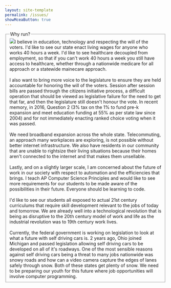 ```yaml
---
layout: site-template
permalink: /issues/
showMceaButton: true
---
```


<div class="issues_page">
    <div class="nrlb_content_wr">
        <p></p>
        <fieldset class="nrlb_fs_01">
            <legend>Why run?</legend>
            <span><img class="nofloat660 w250" src="/assets/images/nrlb_portrait_2.jpg">I believe in education, technology and respecting the will of the voters. I'd like to see our state enact living wages for anyone who works 40 hours a week. I'd like to see healthcare decoupled from employment, so that if you can't work 40 hours a week you still have access to healthcare, whether through a nationwide medicare for all approach or a statewide mainecare approach.<br><br>I also want to bring more voice to the legislature to ensure they are held accountable for honoring the will of the voters. Session after session bills are passed through the citizens initiative process, a difficult operation that should be viewed as legislative failure for the need to get that far, and then the legislature still doesn't honour the vote. In recent memory, in 2016, Question 2 (3% tax on the 1% to fund pre-k expansion and meet education funding at 55% as per state law since 2004) and for not immediately enacting ranked choice voting when it was passed.<br><br>We need broadband expansion across the whole state. Telecommuting, an approach many workplaces are exploring, is not possible without better internet infrastructure. We also have residents in our community that are unable to rightsize their living situations because their homes aren't connected to the internet and that makes them unsellable.<br><br>Lastly, and on a slightly larger scale, I am concerned about the future of work in our society with respect to automation and the efficiencies that brings. I teach AP Computer Science Principles and would like to see more requirements for our students to be made aware of the possibilities in their future. Everyone should be learning to code.<br><br>I'd like to see our students all exposed to actual 21st century curriculums that require skill development relevant to the jobs of today and tomorrow. We are already well into a technological revolution that is being as disruptive to the 20th century model of work and life as the industrial revolution was to 19th century work lives. <br><br>Currently, the federal government is working on legislation to look at what a future with self driving cars is. 2 years ago, Ohio joined Michigan and passed legislation allowing self driving cars to be developed on all of it's roadways. One of the most sensible reasons against self driving cars being a threat to many jobs nationwide was snowy roads and how can a video camera capture the edges of lanes safely through snow. Both of these states get plenty of snow. We need to be preparing our youth for this future where job opportunities will involve computer programming.</span>
        </fieldset>
        <p></p>
    </div>
</div>